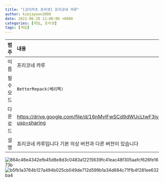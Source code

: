```yaml
---
title: "[코이카츠 프리셋] 프리코네 캬루"
author: kimjaywon2000
date: 2022-06-20 12:00:00 +0800
categories: [게임, 프리셋]
tags: [게임]
---
```


| 범주             | 내용            |
|:----------------|:---------------|
| 이름             | 프리코네 캬루  |
| 필수 모드         | `BetterRepack(베리팩)`       |
| 다운로드          | <https://drive.google.com/file/d/16nMvlFwSCd9dWUcLtwF3jyID2MPEjfet/view?usp=sharing> |
| 설명             | 프리코네 캬루입니다 기본 의상 버전과 다른 버전이 있습니다   |

![864c46e4342efb45d8e8d3c0483a12215639fc41eac48f305aafcf626fe1673b](https://user-images.githubusercontent.com/76558033/174491566-a038d7ce-e36c-4a19-bf28-e656119be6d1.png)
![b5fb1a3764b127a494b025cb049de712d599b1a34d684c71f1b4f281ee632ba4](https://user-images.githubusercontent.com/76558033/174491568-aa2594b7-dedf-40fa-8474-f8c5056e710b.png)
